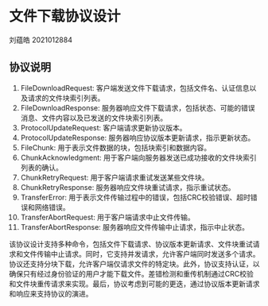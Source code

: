 # 文件下载协议设计
刘蕴皓 2021012884
## 协议说明
1. FileDownloadRequest: 客户端发送文件下载请求，包括文件名、认证信息以及请求的文件块索引列表。
2. FileDownloadResponse: 服务器响应文件下载请求，包括状态、可能的错误消息、文件内容以及已发送的文件块索引列表。
3. ProtocolUpdateRequest: 客户端请求更新协议版本。
4. ProtocolUpdateResponse: 服务器响应协议版本更新请求，指示更新状态。
5. FileChunk: 用于表示文件数据的块，包括块索引和数据内容。
6. ChunkAcknowledgment: 用于客户端向服务器发送已成功接收的文件块索引列表的确认。
7. ChunkRetryRequest: 用于客户端请求重试发送某些文件块。
8. ChunkRetryResponse: 服务器响应文件块重试请求，指示重试状态。
9. TransferError: 用于表示文件传输过程中的错误，包括CRC校验错误、超时错误和网络错误。
10. TransferAbortRequest: 用于客户端请求中止文件传输。
11. TransferAbortResponse: 服务器响应文件传输中止请求，指示中止状态。

该协议设计支持多种命令，包括文件下载请求、协议版本更新请求、文件块重试请求和文件传输中止请求。同时，它支持并发请求，允许客户端同时发送多个请求。协议还支持分块下载，允许客户端仅请求文件的特定块。此外，协议支持认证，以确保只有经过身份验证的用户才能下载文件。差错检测和重传机制通过CRC校验和文件块重传请求来实现。最后，协议考虑到可能的更迭，通过协议版本更新请求和响应来支持协议的演进。
